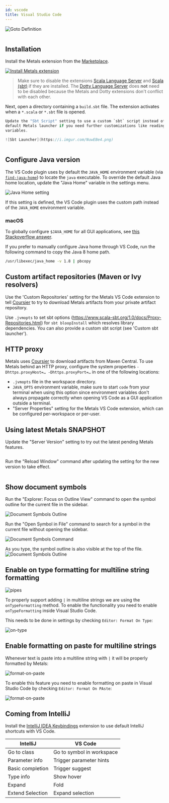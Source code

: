 ```yaml
---
id: vscode
title: Visual Studio Code
---
```


![Goto Definition](https://user-images.githubusercontent.com/1408093/48776422-1f764f00-ecd0-11e8-96d1-170f2354d50e.gif)

```scala mdoc:requirements

```

## Installation

Install the Metals extension from the
[Marketplace](https://marketplace.visualstudio.com/items?itemName=scalameta.metals).

[![Install Metals extension](https://img.shields.io/badge/metals-vscode-blue.png)](vscode:extension/scalameta.metals)

> Make sure to disable the extensions
> [Scala Language Server](https://marketplace.visualstudio.com/items?itemName=dragos.scala-lsp)
> and
> [Scala (sbt)](https://marketplace.visualstudio.com/items?itemName=lightbend.vscode-sbt-scala)
> if they are installed. The
> [Dotty Language Server](https://marketplace.visualstudio.com/items?itemName=lampepfl.dotty)
> does **not** need to be disabled because the Metals and Dotty extensions don't
> conflict with each other.

Next, open a directory containing a `build.sbt` file. The extension activates
when a `*.scala` or `*.sbt` file is opened.

```scala mdoc:editor:vscode
Update the "Sbt Script" setting to use a custom `sbt` script instead of the
default Metals launcher if you need further customizations like reading environment
variables.

![Sbt Launcher](https://i.imgur.com/NuwEBe4.png)
```

```scala mdoc:command-palette:vscode

```

## Configure Java version

The VS Code plugin uses by default the `JAVA_HOME` environment variable (via
[`find-java-home`](https://www.npmjs.com/package/find-java-home)) to locate the
`java` executable. To override the default Java home location, update the "Java
Home" variable in the settings menu.

![Java Home setting](https://i.imgur.com/sKrPKk2.png)

If this setting is defined, the VS Code plugin uses the custom path instead of
the `JAVA_HOME` environment variable.

### macOS

To globally configure `$JAVA_HOME` for all GUI applications, see
[this Stackoverflow answer](https://stackoverflow.com/questions/135688/setting-environment-variables-on-os-x).

If you prefer to manually configure Java home through VS Code, run the following
command to copy the Java 8 home path.

```sh
/usr/libexec/java_home -v 1.8 | pbcopy
```

## Custom artifact repositories (Maven or Ivy resolvers)

Use the 'Custom Repositories' setting for the Metals VS Code extension to tell
[Coursier](https://get-coursier.io/docs/other-proxy) to try to download Metals
artifacts from your private artifact repository.

Use `.jvmopts` to set sbt options
(https://www.scala-sbt.org/1.0/docs/Proxy-Repositories.html) for
`sbt bloopInstall` which resolves library dependencies. You can also provide a
custom sbt script (see 'Custom sbt launcher').

## HTTP proxy

Metals uses [Coursier](https://get-coursier.io/docs/other-proxy) to download
artifacts from Maven Central. To use Metals behind an HTTP proxy, configure the
system properties `-Dhttps.proxyHost=… -Dhttps.proxyPort=…` in one of the
following locations:

- `.jvmopts` file in the workspace directory.
- `JAVA_OPTS` environment variable, make sure to start `code` from your terminal
  when using this option since environment variables don't always propagate
  correctly when opening VS Code as a GUI application outside a terminal.
- "Server Properties" setting for the Metals VS Code extension, which can be
  configured per-workspace or per-user.

## Using latest Metals SNAPSHOT

Update the "Server Version" setting to try out the latest pending Metals
features.

```scala mdoc:releases

```

Run the "Reload Window" command after updating the setting for the new version
to take effect.

```scala mdoc:generic

```

## Show document symbols

Run the "Explorer: Focus on Outline View" command to open the symbol outline for
the current file in the sidebar.

![Document Symbols Outline](https://i.imgur.com/T0kVJsr.gif)

Run the "Open Symbol in File" command to search for a symbol in the current file
without opening the sidebar.

![Document Symbols Command](https://i.imgur.com/0PJ4brd.png)

As you type, the symbol outline is also visible at the top of the file.
![Document Symbols Outline](https://i.imgur.com/L217n4q.png)

## Enable on type formatting for multiline string formatting

![pipes](https://i.imgur.com/iXGYOf0.gif)

To properly support adding `|` in multiline strings we are using the
`onTypeFormatting` method. To enable the functionality you need to enable
`onTypeFormatting` inside Visual Studio Code.

This needs to be done in settings by checking `Editor: Format On Type`:

![on-type](https://i.imgur.com/4eVvSP5.gif)

## Enable formatting on paste for multiline strings

Whenever text is paste into a multiline string with `|` it will be properly
formatted by Metals:

![format-on-paste](https://i.imgur.com/yJLAIxQ.gif)

To enable this feature you need to enable formatting on paste in Visual Studio
Code by checking `Editor: Format On PAste`:

![format-on-paste](https://i.imgur.com/OaBxwer.png)

## Coming from IntelliJ

Install the
[IntelliJ IDEA Keybindings](https://marketplace.visualstudio.com/items?itemName=k--kato.intellij-idea-keybindings)
extension to use default IntelliJ shortcuts with VS Code.

| IntelliJ         | VS Code                   |
| ---------------- | ------------------------- |
| Go to class      | Go to symbol in workspace |
| Parameter info   | Trigger parameter hints   |
| Basic completion | Trigger suggest           |
| Type info        | Show hover                |
| Expand           | Fold                      |
| Extend Selection | Expand selection          |
